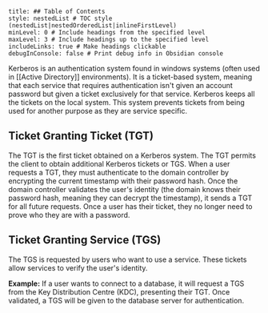 ```table-of-contents
title: ## Table of Contents
style: nestedList # TOC style (nestedList|nestedOrderedList|inlineFirstLevel)
minLevel: 0 # Include headings from the specified level
maxLevel: 3 # Include headings up to the specified level
includeLinks: true # Make headings clickable
debugInConsole: false # Print debug info in Obsidian console
```
Kerberos is an authentication system found in windows systems (often used in [[Active Directory]] environments). It is a ticket-based system, meaning that each service that requires authentication isn't given an account password but given a ticket exclusively for that service. Kerberos keeps all the tickets on the local system. This system prevents tickets from being used for another purpose as they are service specific.

## Ticket Granting Ticket (TGT)
The TGT is the first ticket obtained on a Kerberos system. The TGT permits the client to obtain additional Kerberos tickets or TGS.
When a user requests a TGT, they must authenticate to the domain controller by encrypting the current timestamp with their password hash. Once the domain controller validates the user's identity (the domain knows their password hash, meaning they can decrypt the timestamp), it sends a TGT for all future requests. Once a user has their ticket, they no longer need to prove who they are with a password.

## Ticket  Granting Service (TGS)
The TGS is requested by users who want to use a service. These tickets allow services to verify the user's identity. 

**Example:** If a user wants to connect to a database, it will request a TGS from the Key Distribution Centre (KDC), presenting their TGT. Once validated, a TGS will be given to the database server for authentication.